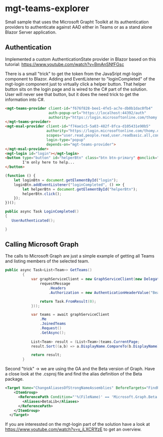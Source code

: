# mgt-teams-explorer

Small sample that uses the Microsoft Grapht Toolkit at its authentication providers to authenticate against AAD either in Teams or as a stand alone Blazor Server application. 


## Authentication
Implemented a custom AuthenticationState provider in Blazor based on this tutorial: https://www.youtube.com/watch?v=BmAnSNfFGsc

There is a small "trick" to get the token from the JavaSript mgt-login component to Blazor. Adding and EventListener to "loginCompleted" of the mgt-login component just to virtually click a helper button. That helper button sits on the login page and is wired to the C# part of the solution. User will never see that button, but it does the need trick to get the information into C#.

```html
<mgt-teams-provider client-id="f676f828-bee1-4fe5-ac7e-db0b1dac0fb4"
                    auth-popup-url="https://localhost:44392/auth"
                    authority="https://login.microsoftonline.com/thomy.onmicrosoft.com">
</mgt-teams-provider>
<mgt-msal-provider client-id="f74ae1c5-5a03-482f-8fca-d105431e90b5"
                   authority="https://login.microsoftonline.com/thomy.onmicrosoft.com"
                   scopes="user.read,people.read,user.readbasic.all,contacts.read,calendars.read,TeamMember.Read.All"
                   login-type="popup"
                   depends-on="mgt-teams-provider">
</mgt-msal-provider>
<mgt-login id="login"></mgt-login>
<button type="button" id="helperBtn" class="btn btn-primary" @onclick="LoginCompleted" style="display:none">
        I'm only here to help...
</button>
```
```javascript
(function () {
    let loginBtn = document.getElementById("login");
    loginBtn.addEventListener("loginCompleted", () => {
        let helperBtn = document.getElementById("helperBtn");
        helperBtn.click();
    });
})();
```

```c#
public async Task LoginCompleted()
{
   UserAuthenticated();

}
``` 

## Calling Microsoft Graph

The calls to Microsoft Graph are just a simple example of getting all Teams and listing members of the selected team.

```c#
public async Task<List<Team>> GetTeams()
        {            
            var graphServiceClient = new GraphServiceClient(new DelegateAuthenticationProvider((requestMessage) => {
                requestMessage
                    .Headers
                    .Authorization = new AuthenticationHeaderValue("Bearer", AuthProvider.GetAccessTokenFromCurrentUser());

                return Task.FromResult(0);
            }));

            var teams = await graphServiceClient
                .Me
                .JoinedTeams
                .Request()
                .GetAsync();
            
            List<Team> result = (List<Team>)teams.CurrentPage;
            result.Sort((a,b) => a.DisplayName.CompareTo(b.DisplayName));

            return result;
        }
 ```

Second "trick" -> we are using the GA and the Beta version of Graph. Have a close look at the .csproj file and find the alias definition of the Beta package.

```xml
<Target Name="ChangeAliasesOfStrongNameAssemblies" BeforeTargets="FindReferenceAssembliesForReferences;ResolveReferences">
    <ItemGroup>
      <ReferencePath Condition="'%(FileName)' == 'Microsoft.Graph.Beta'">
        <Aliases>BetaLib</Aliases>
      </ReferencePath>
    </ItemGroup>
  </Target>
```

If you are interessted on the mgt-login part of the solution have a look at https://www.youtube.com/watch?v=v_jLXCR1fzE to get an overview.
